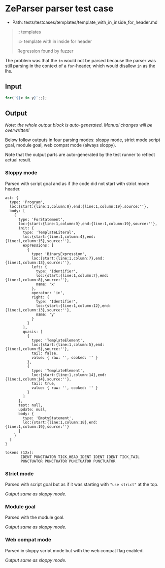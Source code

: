 # ZeParser parser test case

- Path: tests/testcases/templates/template_with_in_inside_for_header.md

> :: templates
>
> ::> template with in inside for header
>
> Regression found by fuzzer

The problem was that the `in` would not be parsed because the parser was still parsing in the context of a `for`-header, which would disallow `in` as the lhs.


## Input

`````js
for(`${x in y}`;;);
`````

## Output

_Note: the whole output block is auto-generated. Manual changes will be overwritten!_

Below follow outputs in four parsing modes: sloppy mode, strict mode script goal, module goal, web compat mode (always sloppy).

Note that the output parts are auto-generated by the test runner to reflect actual result.

### Sloppy mode

Parsed with script goal and as if the code did not start with strict mode header.

`````
ast: {
  type: 'Program',
  loc:{start:{line:1,column:0},end:{line:1,column:19},source:''},
  body: [
    {
      type: 'ForStatement',
      loc:{start:{line:1,column:0},end:{line:1,column:19},source:''},
      init: {
        type: 'TemplateLiteral',
        loc:{start:{line:1,column:4},end:{line:1,column:15},source:''},
        expressions: [
          {
            type: 'BinaryExpression',
            loc:{start:{line:1,column:7},end:{line:1,column:13},source:''},
            left: {
              type: 'Identifier',
              loc:{start:{line:1,column:7},end:{line:1,column:8},source:''},
              name: 'x'
            },
            operator: 'in',
            right: {
              type: 'Identifier',
              loc:{start:{line:1,column:12},end:{line:1,column:13},source:''},
              name: 'y'
            }
          }
        ],
        quasis: [
          {
            type: 'TemplateElement',
            loc:{start:{line:1,column:5},end:{line:1,column:5},source:''},
            tail: false,
            value: { raw: '', cooked: '' }
          },
          {
            type: 'TemplateElement',
            loc:{start:{line:1,column:14},end:{line:1,column:14},source:''},
            tail: true,
            value: { raw: '', cooked: '' }
          }
        ]
      },
      test: null,
      update: null,
      body: {
        type: 'EmptyStatement',
        loc:{start:{line:1,column:18},end:{line:1,column:19},source:''}
      }
    }
  ]
}

tokens (12x):
       IDENT PUNCTUATOR TICK_HEAD IDENT IDENT IDENT TICK_TAIL
       PUNCTUATOR PUNCTUATOR PUNCTUATOR PUNCTUATOR
`````

### Strict mode

Parsed with script goal but as if it was starting with `"use strict"` at the top.

_Output same as sloppy mode._

### Module goal

Parsed with the module goal.

_Output same as sloppy mode._

### Web compat mode

Parsed in sloppy script mode but with the web compat flag enabled.

_Output same as sloppy mode._
